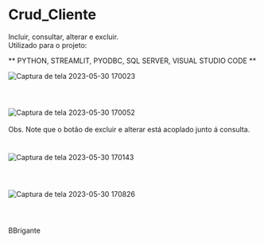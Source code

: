 # Crud_Cliente

Incluir, consultar, alterar e excluir.
<br>
Utilizado para o projeto:

** PYTHON, STREAMLIT, PYODBC, SQL SERVER, VISUAL STUDIO CODE **

![Captura de tela 2023-05-30 170023](https://github.com/BBrigante/Crud_Cliente/assets/111623017/bcf87de3-b4ec-4b48-970e-c30342a08f05)
<br>
<br>
#
![Captura de tela 2023-05-30 170052](https://github.com/BBrigante/Crud_Cliente/assets/111623017/50cbd529-ff23-444e-9dfb-88ae28171d82)
<br>
<br>
Obs. Note que o botão de excluir e alterar está acoplado junto á consulta.
#
![Captura de tela 2023-05-30 170143](https://github.com/BBrigante/Crud_Cliente/assets/111623017/2ac9cdd9-b88c-436a-8951-69dfb0e75aaa)
<br>
<br>
#
![Captura de tela 2023-05-30 170826](https://github.com/BBrigante/Crud_Cliente/assets/111623017/71d09731-28d1-4a6b-8167-3996fed7a2da)
<br>
<br>
#

BBrigante
